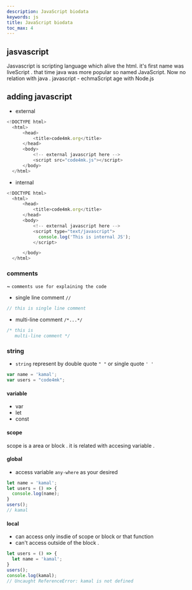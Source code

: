 ```yaml
---
description: JavaScript biodata
keywords: js
title: JavaScript biodata
toc_max: 4
---
```


## jasvascript

Jasvascript is scripting language which alive  the html. it's first name was liveScript . that time java was more popular so named JavaScript. Now no relation with java . javascript - echmaScript age with Node.js

## adding javascript

 * external

```js
<!DOCTYPE html>
  <html>
      <head>
          <title>code4mk.org</title>
      </head>
      <body>
          <!-- external javascript here -->
          <script src="code4mk.js"></script>
      </body>
  </html>
```

* internal

```js
<!DOCTYPE html>
  <html>
      <head>
          <title>code4mk.org</title>
      </head>
      <body>
          <!-- external javascript here -->
          <script type="text/javascript">
            console.log('This is internal JS');
          </script>

      </body>
  </html>

```

### comments

 ~ `comments use for explaining the code`

* single line comment `//`

```js
// this is single line comment
```

* multi-line comment `/*...*/`

```js
/* this is
   multi-line comment */
```

### string

* `string` represent by double quote `" "` or single quote `' '`

```js
var name = 'kamal';
var users = "code4mk";
```

#### variable

* var
* let
* const

#### scope
 scope is a area or block . it is related with accesing variable .

#### global

* access variable `any-where` as your desired

 ```js
 let name = 'kamal';
 let users = () => {
   console.log(name);
 }
 users();
 // kamal
 ```

#### local

* can access only insdie of scope or block or that function
* can't access outside of the block .

```js
let users = () => {
  let name = 'kamal';
}
users();
console.log(kamal);
// Uncaught ReferenceError: kamal is not defined
```
